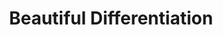 ---
title: Beautiful Differentiation
paper-url: http://conal.net/papers/beautiful-differentiation/beautiful-differentiation.pdf
authors:
- Conal Elliott
type: paper
tags:
- differentiation
doHaskell-type: research paper
dohaskell-year: 2009
---